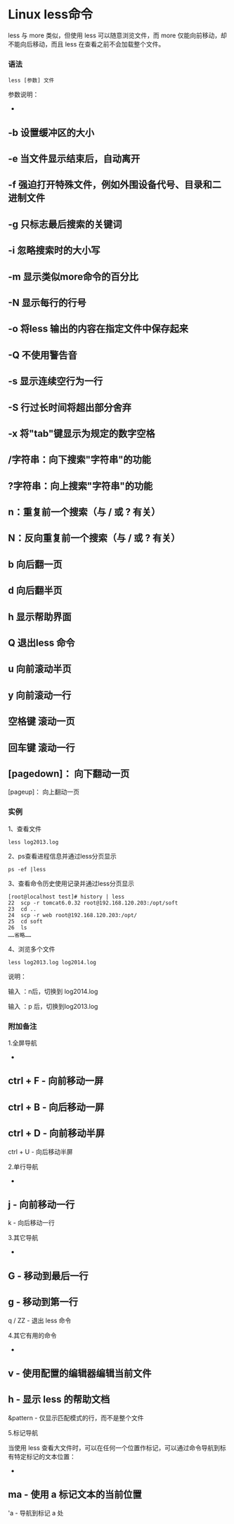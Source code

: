 # Linux less命令

less 与 more 类似，但使用 less 可以随意浏览文件，而 more 仅能向前移动，却不能向后移动，而且 less 在查看之前不会加载整个文件。

### 语法

    less [参数] 文件 

参数说明：

- 
-b  设置缓冲区的大小
- 
-e  当文件显示结束后，自动离开
- 
-f  强迫打开特殊文件，例如外围设备代号、目录和二进制文件
- 
-g  只标志最后搜索的关键词
- 
-i  忽略搜索时的大小写
- 
-m  显示类似more命令的百分比
- 
-N  显示每行的行号
- 
-o  将less 输出的内容在指定文件中保存起来
- 
-Q  不使用警告音
- 
-s  显示连续空行为一行
- 
-S  行过长时间将超出部分舍弃
- 
-x  将"tab"键显示为规定的数字空格
- 
/字符串：向下搜索"字符串"的功能
- 
?字符串：向上搜索"字符串"的功能
- 
n：重复前一个搜索（与 / 或 ? 有关）
- 
N：反向重复前一个搜索（与 / 或 ? 有关）
- 
b  向后翻一页
- 
d  向后翻半页
- 
h  显示帮助界面
- 
Q  退出less 命令
- 
u  向前滚动半页
- 
y  向前滚动一行
- 
空格键 滚动一页
- 
回车键 滚动一行
- 
[pagedown]： 向下翻动一页
- 
[pageup]：   向上翻动一页

### 实例

1、查看文件

    less log2013.log
    

2、ps查看进程信息并通过less分页显示 

    ps -ef |less
    

3、查看命令历史使用记录并通过less分页显示

    [root@localhost test]# history | less
    22  scp -r tomcat6.0.32 root@192.168.120.203:/opt/soft
    23  cd ..
    24  scp -r web root@192.168.120.203:/opt/
    25  cd soft
    26  ls
    ……省略……
    

4、浏览多个文件 

    less log2013.log log2014.log
    

说明：

输入 ：n后，切换到 log2014.log

输入 ：p 后，切换到log2013.log

### 附加备注

1.全屏导航

- 
ctrl + F - 向前移动一屏
- 
ctrl + B - 向后移动一屏
- 
ctrl + D - 向前移动半屏
- 
ctrl + U - 向后移动半屏

2.单行导航

- 
j - 向前移动一行
- 
k - 向后移动一行

3.其它导航

- 
G - 移动到最后一行
- 
g - 移动到第一行
- 
q / ZZ - 退出 less 命令

4.其它有用的命令

- 
v - 使用配置的编辑器编辑当前文件
- 
h - 显示 less 的帮助文档
- 
&pattern - 仅显示匹配模式的行，而不是整个文件

5.标记导航

当使用 less 查看大文件时，可以在任何一个位置作标记，可以通过命令导航到标有特定标记的文本位置：

- 
ma - 使用 a 标记文本的当前位置
- 
'a - 导航到标记 a 处
